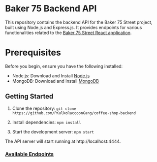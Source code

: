 # Baker 75 Backend API
This repository contains the backend API for the Baker 75 Street project, built using Node.js and Express.js. 
It provides endpoints for various functionalities related to the [Baker 75 Street React application](https://github.com/PKulkoRaccoonGang/coffee-shop).

# Prerequisites
Before you begin, ensure you have the following installed:

- Node.js: Download and Install [Node.js](https://nodejs.org)
- MongoDB: Download and Install [MongoDB](https://www.mongodb.com/)

## Getting Started
1. Clone the repository:
`git clone https://github.com/PKulkoRaccoonGang/coffee-shop-backend`


2. Install dependencies:
`npm install`


4. Start the development server:
`npm start`

The API server will start running at http://localhost:4444.

### [Available Endpoints](https://intense-sands-27853-8924c7e13400.herokuapp.com/api-docs/)
